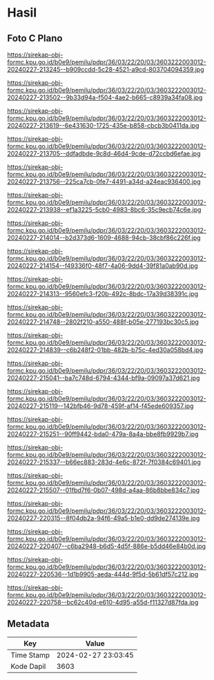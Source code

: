 # Hasil

## Foto C Plano

https://sirekap-obj-formc.kpu.go.id/b0e9/pemilu/pdpr/36/03/22/20/03/3603222003012-20240227-213245--b909ccdd-5c28-4521-a9cd-803704094359.jpg

https://sirekap-obj-formc.kpu.go.id/b0e9/pemilu/pdpr/36/03/22/20/03/3603222003012-20240227-213502--9b33d94a-f504-4ae2-b665-c8939a34fa08.jpg

https://sirekap-obj-formc.kpu.go.id/b0e9/pemilu/pdpr/36/03/22/20/03/3603222003012-20240227-213619--6e431630-1725-435e-b858-cbcb3b0411da.jpg

https://sirekap-obj-formc.kpu.go.id/b0e9/pemilu/pdpr/36/03/22/20/03/3603222003012-20240227-213705--ddfadbde-9c8d-46d4-9cde-d72ccbd6efae.jpg

https://sirekap-obj-formc.kpu.go.id/b0e9/pemilu/pdpr/36/03/22/20/03/3603222003012-20240227-213756--225ca7cb-0fe7-4491-a34d-a24eac936400.jpg

https://sirekap-obj-formc.kpu.go.id/b0e9/pemilu/pdpr/36/03/22/20/03/3603222003012-20240227-213938--ef1a3225-5cb0-4983-8bc6-35c9ecb74c6e.jpg

https://sirekap-obj-formc.kpu.go.id/b0e9/pemilu/pdpr/36/03/22/20/03/3603222003012-20240227-214014--b2d373d6-1609-4688-94cb-38cbf86c226f.jpg

https://sirekap-obj-formc.kpu.go.id/b0e9/pemilu/pdpr/36/03/22/20/03/3603222003012-20240227-214154--f49336f0-48f7-4a06-9dd4-39f81a0ab90d.jpg

https://sirekap-obj-formc.kpu.go.id/b0e9/pemilu/pdpr/36/03/22/20/03/3603222003012-20240227-214313--9560efc3-f20b-492c-8bdc-17a39d38391c.jpg

https://sirekap-obj-formc.kpu.go.id/b0e9/pemilu/pdpr/36/03/22/20/03/3603222003012-20240227-214748--2802f210-a550-488f-b05e-277193bc30c5.jpg

https://sirekap-obj-formc.kpu.go.id/b0e9/pemilu/pdpr/36/03/22/20/03/3603222003012-20240227-214839--c6b248f2-01bb-482b-b75c-4ed30a058bd4.jpg

https://sirekap-obj-formc.kpu.go.id/b0e9/pemilu/pdpr/36/03/22/20/03/3603222003012-20240227-215041--ba7c748d-6794-4344-bf9a-09097a37d621.jpg

https://sirekap-obj-formc.kpu.go.id/b0e9/pemilu/pdpr/36/03/22/20/03/3603222003012-20240227-215119--142bfb46-9d78-459f-af14-f45ede609357.jpg

https://sirekap-obj-formc.kpu.go.id/b0e9/pemilu/pdpr/36/03/22/20/03/3603222003012-20240227-215251--90ff9442-bda0-479a-8a4a-bbe8fb9929b7.jpg

https://sirekap-obj-formc.kpu.go.id/b0e9/pemilu/pdpr/36/03/22/20/03/3603222003012-20240227-215337--b66ec883-283d-4e6c-872f-7f0384c69401.jpg

https://sirekap-obj-formc.kpu.go.id/b0e9/pemilu/pdpr/36/03/22/20/03/3603222003012-20240227-215507--01fbd7f6-0b07-498d-a4aa-86b8bbe834c7.jpg

https://sirekap-obj-formc.kpu.go.id/b0e9/pemilu/pdpr/36/03/22/20/03/3603222003012-20240227-220315--8f04db2a-94f6-49a5-b1e0-dd9de274139e.jpg

https://sirekap-obj-formc.kpu.go.id/b0e9/pemilu/pdpr/36/03/22/20/03/3603222003012-20240227-220407--c6ba2948-b6d5-4d5f-886e-b5dd46e84b0d.jpg

https://sirekap-obj-formc.kpu.go.id/b0e9/pemilu/pdpr/36/03/22/20/03/3603222003012-20240227-220536--1d1b9905-aeda-444d-9f5d-5b61df57c212.jpg

https://sirekap-obj-formc.kpu.go.id/b0e9/pemilu/pdpr/36/03/22/20/03/3603222003012-20240227-220758--bc62c40d-e610-4d95-a55d-f11327d87fda.jpg


## Metadata

| Key        | Value               |
| ---------- | ------------------- |
| Time Stamp | 2024-02-27 23:03:45 |
| Kode Dapil | 3603                |



